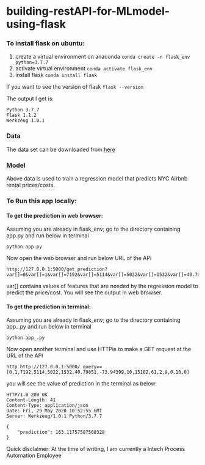 # building-restAPI-for-MLmodel-using-flask

### To install flask on ubuntu:
1. create a virtual environment on anaconda
```conda create -n flask_env python=3.7.7```
2. activate virtual environment
```conda activate flask_env```
3. install flask
```conda install flask```

If you want to see the version of flask
```flask --version```

The output I get is:
```
Python 3.7.7
Flask 1.1.2
Werkzeug 1.0.1
```

### Data
The data set can be downloaded from [here](https://www.kaggle.com/dgomonov/new-york-city-airbnb-open-data/data)

### Model
Above data is used to train a regression model that predicts NYC Airbnb rental prices/costs.

### To Run this app locally:
#### To get the prediction in web browser:
Assuming you are already in flask_env; go to the directory containing app.py and run below in terminal
```
python app.py
```
Now open the web browser and run below URL of the API
```
http://127.0.0.1:5000/get_prediction?var[]=0&var[]=1&var[]=7192&var[]=5114&var[]=5022&var[]=1532&var[]=40.79851&var[]=-73.94399&var[]=10&var[]=15102&var[]=61&var[]=2&var[]=9&var[]=0.10&var[]=0
```
var[] contains values of features that are needed by the regression model to predict the price/cost.
You will see the output in web browser.

#### To get the prediction in terminal:
Assuming you are already in flask_env; go to the directory containing app_.py and run below in terminal
```
python app_.py
```
Now open another terminal and use HTTPie to make a GET request at the URL of the API
```
http http://127.0.0.1:5000/ query==[0,1,7192,5114,5022,1532,40.79851,-73.94399,10,15102,61,2,9,0.10,0]
```
you will see the value of prediction in the terminal as below:
```
HTTP/1.0 200 OK
Content-Length: 41
Content-Type: application/json
Date: Fri, 29 May 2020 10:52:55 GMT
Server: Werkzeug/1.0.1 Python/3.7.7

{
    "prediction": 163.11757587508328
}
```

Quick disclaimer: At the time of writing, I am currently a Intech Process Automation Employee
